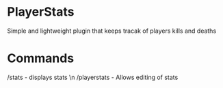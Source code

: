 # PlayerStats
Simple and lightweight plugin that keeps tracak of players kills and deaths 
# Commands
/stats - displays stats \n
/playerstats - Allows editing of stats


